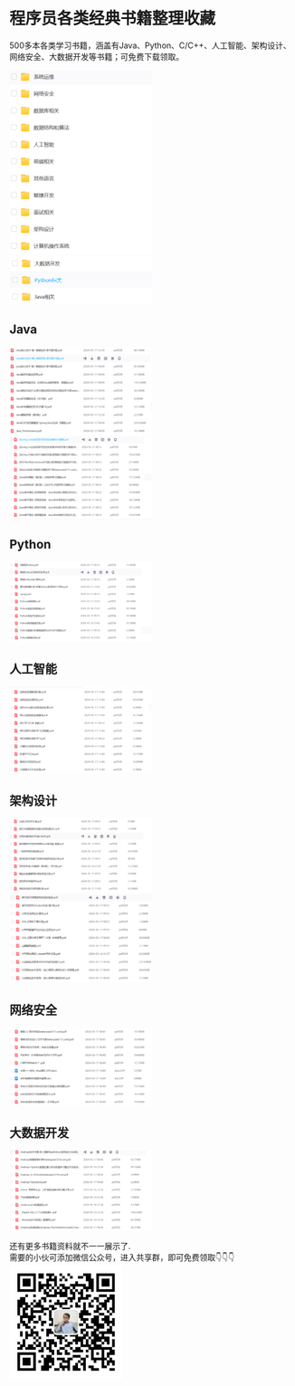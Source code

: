 # 程序员各类经典书籍整理收藏
500多本各类学习书籍，涵盖有Java、Python、C/C++、人工智能、架构设计、网络安全、大数据开发等书籍；可免费下载领取。

<img src="img_9.png" width="50%"/>
<img src="img_10.png" width="50%"/>

## Java
<img src="img_1.png" width="50%"/>
<img src="img_2.png" width="50%"/>

## Python
<img src="img_3.png" width="50%"/>


## 人工智能
<img src="img_4.png" width="50%"/>


## 架构设计
<img src="img_5.png" width="50%"/>
<img src="img_6.png" width="50%"/>

## 网络安全
<img src="img_7.png" width="50%"/>

## 大数据开发
<img src="img_8.png" width="50%"/>


还有更多书籍资料就不一一展示了.<br>
需要的小伙可添加微信公众号，进入共享群，即可免费领取👇👇👇<br>
<img src="img_11.png" width="200" height="200"/>